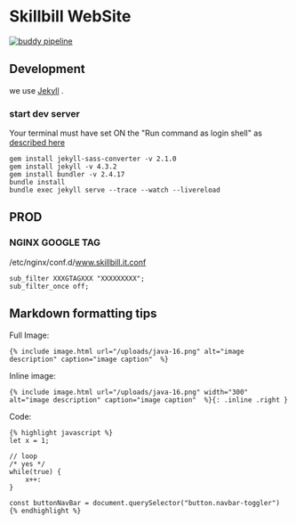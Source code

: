 Skillbill WebSite
=================

[![buddy pipeline](https://app.buddy.works/skillbill-bw/company-site/pipelines/pipeline/253029/badge.svg?token=107d3bbbb60ecabcdb08e0c4f842888977cc5d7b269e84936f8b8074747daf78 "buddy pipeline")](https://app.buddy.works/skillbill-bw/company-site/pipelines/pipeline/253029)


## Development

we use [Jekyll](https://jekyllrb.com/) .


### start dev server

Your terminal must have set ON the "Run command as login shell" as [described here](https://rvm.io/integration/gnome-terminal)

```
gem install jekyll-sass-converter -v 2.1.0
gem install jekyll -v 4.3.2 
gem install bundler -v 2.4.17
bundle install
bundle exec jekyll serve --trace --watch --livereload
```


## PROD

### NGINX GOOGLE TAG

/etc/nginx/conf.d/www.skillbill.it.conf

```
sub_filter XXXGTAGXXX "XXXXXXXXX";
sub_filter_once off;

```


## Markdown formatting tips

Full Image:
```
{% include image.html url="/uploads/java-16.png" alt="image description" caption="image caption"  %}
```

Inline image:
```
{% include image.html url="/uploads/java-16.png" width="300" alt="image description" caption="image caption"  %}{: .inline .right }
```

Code:
```
{% highlight javascript %}
let x = 1;

// loop
/* yes */
while(true) {
    x++:
}

const buttonNavBar = document.querySelector("button.navbar-toggler")
{% endhighlight %}
```
